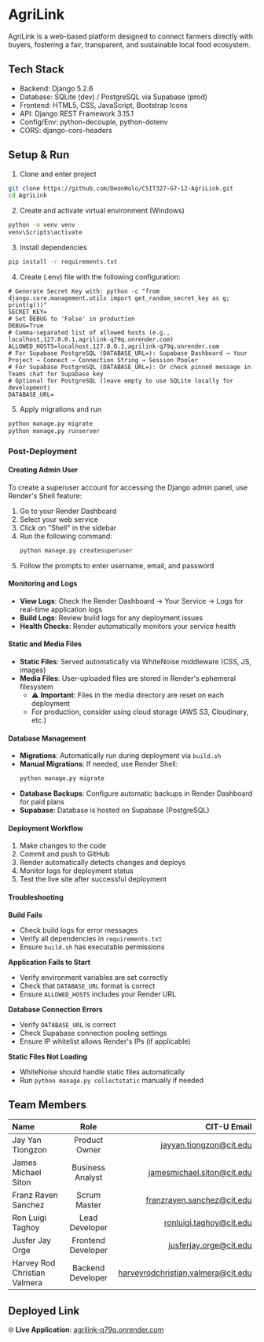 # AgriLink

AgriLink is a web-based platform designed to connect farmers directly with buyers, fostering a fair, transparent, and sustainable local food ecosystem.

## Tech Stack

- Backend: Django 5.2.6
- Database: SQLite (dev) / PostgreSQL via Supabase (prod)
- Frontend: HTML5, CSS, JavaScript, Bootstrap Icons
- API: Django REST Framework 3.15.1
- Config/Env: python-decouple, python-dotenv
- CORS: django-cors-headers

## Setup & Run

1) Clone and enter project
```bash
git clone https://github.com/DeonHolo/CSIT327-G7-12-AgriLink.git
cd AgriLink
```

2) Create and activate virtual environment (Windows)
```bash
python -m venv venv
venv\Scripts\activate
```

3) Install dependencies
```bash
pip install -r requirements.txt
```

4) Create (.env) file with the following configuration:
```env
# Generate Secret Key with: python -c "from django.core.management.utils import get_random_secret_key as g; print(g())"
SECRET_KEY=
# Set DEBUG to 'False' in production
DEBUG=True
# Comma-separated list of allowed hosts (e.g., localhost,127.0.0.1,agrilink-q79q.onrender.com)
ALLOWED_HOSTS=localhost,127.0.0.1,agrilink-q79q.onrender.com
# For Supabase PostgreSQL (DATABASE_URL=): Supabase Dashboard → Your Project → Connect → Connection String → Session Pooler
# For Supabase PostgreSQL (DATABASE_URL=): Or check pinned message in Teams chat for Supabase key
# Optional for PostgreSQL (leave empty to use SQLite locally for development)
DATABASE_URL=
```

5) Apply migrations and run
```bash
python manage.py migrate
python manage.py runserver
```

### Post-Deployment

#### Creating Admin User
To create a superuser account for accessing the Django admin panel, use Render's Shell feature:

1. Go to your Render Dashboard
2. Select your web service
3. Click on "Shell" in the sidebar
4. Run the following command:
   ```bash
   python manage.py createsuperuser
   ```
5. Follow the prompts to enter username, email, and password

#### Monitoring and Logs
- **View Logs**: Check the Render Dashboard → Your Service → Logs for real-time application logs
- **Build Logs**: Review build logs for any deployment issues
- **Health Checks**: Render automatically monitors your service health

#### Static and Media Files
- **Static Files**: Served automatically via WhiteNoise middleware (CSS, JS, images)
- **Media Files**: User-uploaded files are stored in Render's ephemeral filesystem
  - ⚠️ **Important**: Files in the media directory are reset on each deployment
  - For production, consider using cloud storage (AWS S3, Cloudinary, etc.)

#### Database Management
- **Migrations**: Automatically run during deployment via `build.sh`
- **Manual Migrations**: If needed, use Render Shell:
  ```bash
  python manage.py migrate
  ```
- **Database Backups**: Configure automatic backups in Render Dashboard for paid plans
- **Supabase**: Database is hosted on Supabase (PostgreSQL)

#### Deployment Workflow
1. Make changes to the code
2. Commit and push to GitHub
3. Render automatically detects changes and deploys
4. Monitor logs for deployment status
5. Test the live site after successful deployment

#### Troubleshooting

**Build Fails**
- Check build logs for error messages
- Verify all dependencies in `requirements.txt`
- Ensure `build.sh` has executable permissions

**Application Fails to Start**
- Verify environment variables are set correctly
- Check that `DATABASE_URL` format is correct
- Ensure `ALLOWED_HOSTS` includes your Render URL

**Database Connection Errors**
- Verify `DATABASE_URL` is correct
- Check Supabase connection pooling settings
- Ensure IP whitelist allows Render's IPs (if applicable)

**Static Files Not Loading**
- WhiteNoise should handle static files automatically
- Run `python manage.py collectstatic` manually if needed

## Team Members

| Name                              | Role               | CIT-U Email                            |
| :-------------------------------- | :-----------------:| --------------------------------------:|
| Jay Yan Tiongzon                  | Product Owner      | jayyan.tiongzon@cit.edu                |
| James Michael Siton               | Business Analyst   | jamesmichael.siton@cit.edu             |
| Franz Raven Sanchez               | Scrum Master       | franzraven.sanchez@cit.edu             |
| Ron Luigi Taghoy                  | Lead Developer     | ronluigi.taghoy@cit.edu                |
| Jusfer Jay Orge                   | Frontend Developer | jusferjay.orge@cit.edu                 |
| Harvey Rod Christian Valmera      | Backend Developer  | harveyrodchristian.valmera@cit.edu     |

## Deployed Link

🌐 **Live Application**: [agrilink-q79q.onrender.com](https://agrilink-q79q.onrender.com)
